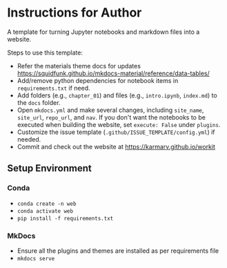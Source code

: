 # Instructions for Author
A template for turning Jupyter notebooks and markdown files into a website.

Steps to use this template:

- Refer the materials theme docs for updates https://squidfunk.github.io/mkdocs-material/reference/data-tables/
- Add/remove python dependencies for notebook items in `requirements.txt` if need.
- Add folders (e.g., `chapter_01`) and files (e.g., `intro.ipynb`, `index.md`) to the `docs` folder.
- Open `mkdocs.yml` and make several changes, including `site_name`, `site_url`, `repo_url`, and `nav`. If you don't want the notebooks to be executed when building the website, set `execute: False` under `plugins`.
- Customize the issue template (`.github/ISSUE_TEMPLATE/config.yml`) if needed. 
- Commit and check out the website at https://karmarv.github.io/workit

## Setup Environment

### Conda 
- `conda create -n web`
- `conda activate web`
- `pip install -f requirements.txt`

### MkDocs
- Ensure all the plugins and themes are installed as per requirements file
- `mkdocs serve`
